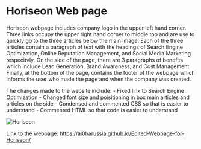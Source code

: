 # Horiseon Web page

Horiseon webpage includes company logo in the upper left hand corner. Three links occupy the upper right hand corner to middle top and are use to quickly go to the three articles below the main image. Each of the three articles contain a paragraph of text with the headings of Search Engine Optimization, Online Reputation Management, and Social Media Marketing respecitvly. On the side of the page, there are 3 paragraphs of benefits which include Lead Generation, Brand Awareness, and Cost Management. Finally, at the bottom of the page, contains the footer of the webpage which informs the user who made the page and when the company was created.

The changes made to the website include:
    - Fixed link to Search Engine Optimization
    - Changed font size and poisitioning in box main articles and articles on the side
    - Condensed and commented CSS so that is easier to understand
    - Commented HTML so that code is easier to understand

![Horiseon](https://user-images.githubusercontent.com/70537665/98398296-96b86100-2015-11eb-870e-f0aaf4d85a10.jpg)

Link to the webpage:
https://al0harussia.github.io/Edited-Webpage-for-Horiseon/

